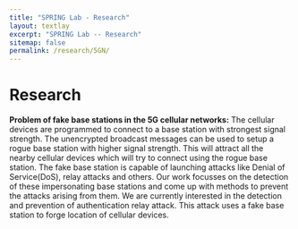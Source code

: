 ```yaml
---
title: "SPRING Lab - Research"
layout: textlay
excerpt: "SPRING Lab -- Research"
sitemap: false
permalink: /research/5GN/
---
```


# Research

**Problem of fake base stations in the 5G cellular networks:** The cellular devices are programmed to connect to a base station with strongest signal strength. The unencrypted broadcast messages can be used to setup a rogue base station with higher signal strength. This will attract all the nearby cellular devices which will try to connect using the rogue base station. The fake base station is capable of launching attacks like Denial of Service(DoS), relay attacks and others. Our work focusses on the detection of these impersonating base stations and come up with methods to prevent the attacks arising from them. We are currently interested in the detection and prevention of authentication relay attack. This attack uses a fake base station to forge location of cellular devices.